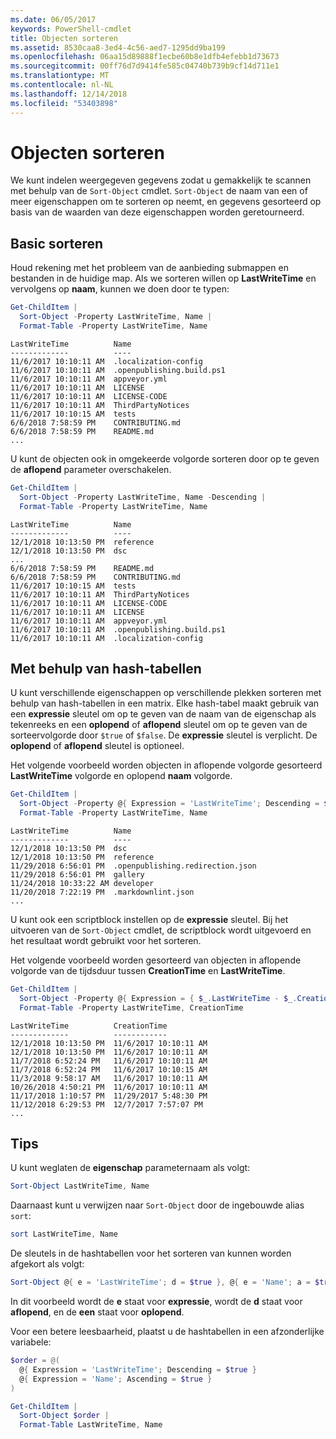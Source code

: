 ```yaml
---
ms.date: 06/05/2017
keywords: PowerShell-cmdlet
title: Objecten sorteren
ms.assetid: 8530caa8-3ed4-4c56-aed7-1295dd9ba199
ms.openlocfilehash: 06aa15d89888f1ecbe60b8e1dfb4efebb1d73673
ms.sourcegitcommit: 00ff76d7d9414fe585c04740b739b9cf14d711e1
ms.translationtype: MT
ms.contentlocale: nl-NL
ms.lasthandoff: 12/14/2018
ms.locfileid: "53403898"
---
```

# <a name="sorting-objects"></a>Objecten sorteren

We kunt indelen weergegeven gegevens zodat u gemakkelijk te scannen met behulp van de `Sort-Object` cmdlet. `Sort-Object` de naam van een of meer eigenschappen om te sorteren op neemt, en gegevens gesorteerd op basis van de waarden van deze eigenschappen worden geretourneerd.

## <a name="basic-sorting"></a>Basic sorteren

Houd rekening met het probleem van de aanbieding submappen en bestanden in de huidige map.
Als we sorteren willen op **LastWriteTime** en vervolgens op **naam**, kunnen we doen door te typen:

```powershell
Get-ChildItem |
  Sort-Object -Property LastWriteTime, Name |
  Format-Table -Property LastWriteTime, Name
```

```output
LastWriteTime          Name
-------------          ----
11/6/2017 10:10:11 AM  .localization-config
11/6/2017 10:10:11 AM  .openpublishing.build.ps1
11/6/2017 10:10:11 AM  appveyor.yml
11/6/2017 10:10:11 AM  LICENSE
11/6/2017 10:10:11 AM  LICENSE-CODE
11/6/2017 10:10:11 AM  ThirdPartyNotices
11/6/2017 10:10:15 AM  tests
6/6/2018 7:58:59 PM    CONTRIBUTING.md
6/6/2018 7:58:59 PM    README.md
...
```

U kunt de objecten ook in omgekeerde volgorde sorteren door op te geven de **aflopend** parameter overschakelen.

```powershell
Get-ChildItem |
  Sort-Object -Property LastWriteTime, Name -Descending |
  Format-Table -Property LastWriteTime, Name
```

```output
LastWriteTime          Name
-------------          ----
12/1/2018 10:13:50 PM  reference
12/1/2018 10:13:50 PM  dsc
...
6/6/2018 7:58:59 PM    README.md
6/6/2018 7:58:59 PM    CONTRIBUTING.md
11/6/2017 10:10:15 AM  tests
11/6/2017 10:10:11 AM  ThirdPartyNotices
11/6/2017 10:10:11 AM  LICENSE-CODE
11/6/2017 10:10:11 AM  LICENSE
11/6/2017 10:10:11 AM  appveyor.yml
11/6/2017 10:10:11 AM  .openpublishing.build.ps1
11/6/2017 10:10:11 AM  .localization-config
```

## <a name="using-hash-tables"></a>Met behulp van hash-tabellen

U kunt verschillende eigenschappen op verschillende plekken sorteren met behulp van hash-tabellen in een matrix.
Elke hash-tabel maakt gebruik van een **expressie** sleutel om op te geven van de naam van de eigenschap als tekenreeks en een **oplopend** of **aflopend** sleutel om op te geven van de sorteervolgorde door `$true` of `$false`.
De **expressie** sleutel is verplicht.
De **oplopend** of **aflopend** sleutel is optioneel.

Het volgende voorbeeld worden objecten in aflopende volgorde gesorteerd **LastWriteTime** volgorde en oplopend **naam** volgorde.

```powershell
Get-ChildItem |
  Sort-Object -Property @{ Expression = 'LastWriteTime'; Descending = $true }, @{ Expression = 'Name'; Ascending = $true } |
  Format-Table -Property LastWriteTime, Name
```

```output
LastWriteTime          Name
-------------          ----
12/1/2018 10:13:50 PM  dsc
12/1/2018 10:13:50 PM  reference
11/29/2018 6:56:01 PM  .openpublishing.redirection.json
11/29/2018 6:56:01 PM  gallery
11/24/2018 10:33:22 AM developer
11/20/2018 7:22:19 PM  .markdownlint.json
...
```

U kunt ook een scriptblock instellen op de **expressie** sleutel.
Bij het uitvoeren van de `Sort-Object` cmdlet, de scriptblock wordt uitgevoerd en het resultaat wordt gebruikt voor het sorteren.

Het volgende voorbeeld worden gesorteerd van objecten in aflopende volgorde van de tijdsduur tussen **CreationTime** en **LastWriteTime**.

```powershell
Get-ChildItem |
  Sort-Object -Property @{ Expression = { $_.LastWriteTime - $_.CreationTime }; Descending = $true } |
  Format-Table -Property LastWriteTime, CreationTime
```

```output
LastWriteTime          CreationTime
-------------          ------------
12/1/2018 10:13:50 PM  11/6/2017 10:10:11 AM
12/1/2018 10:13:50 PM  11/6/2017 10:10:11 AM
11/7/2018 6:52:24 PM   11/6/2017 10:10:11 AM
11/7/2018 6:52:24 PM   11/6/2017 10:10:15 AM
11/3/2018 9:58:17 AM   11/6/2017 10:10:11 AM
10/26/2018 4:50:21 PM  11/6/2017 10:10:11 AM
11/17/2018 1:10:57 PM  11/29/2017 5:48:30 PM
11/12/2018 6:29:53 PM  12/7/2017 7:57:07 PM
...
```

## <a name="tips"></a>Tips

U kunt weglaten de **eigenschap** parameternaam als volgt:

```powershell
Sort-Object LastWriteTime, Name
```

Daarnaast kunt u verwijzen naar `Sort-Object` door de ingebouwde alias `sort`:

```powershell
sort LastWriteTime, Name
```

De sleutels in de hashtabellen voor het sorteren van kunnen worden afgekort als volgt:

```powershell
Sort-Object @{ e = 'LastWriteTime'; d = $true }, @{ e = 'Name'; a = $true }
```

In dit voorbeeld wordt de **e** staat voor **expressie**, wordt de **d** staat voor **aflopend**, en de **een** staat voor **oplopend**.

Voor een betere leesbaarheid, plaatst u de hashtabellen in een afzonderlijke variabele:

```powershell
$order = @(
  @{ Expression = 'LastWriteTime'; Descending = $true }
  @{ Expression = 'Name'; Ascending = $true }
)

Get-ChildItem |
  Sort-Object $order |
  Format-Table LastWriteTime, Name
```